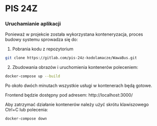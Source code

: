 # PIS 24Z

### Uruchamianie aplikacji

Ponieważ w projekcie została wykorzystana konteneryzacja, proces budowy systemu sprowadza się do:

1. Pobrania kodu z repozytorium

```bash
git clone https://gitlab.com/pis-24z-kodolamacze/WawaBus.git
```

2. Zbudowania obrazów i uruchomienia kontenerów poleceniem:

```bash
docker-compose up --build
```

Po około dwóch minutach wszystkie usługi w kontenerach będą gotowe.

Frontend będzie dostępny pod adresem: http://localhost:3000/

Aby zatrzymać działanie kontenerów należy użyć skrótu klawiszowego Ctrl+C lub polecenia:

```bash
docker-compose down
```
